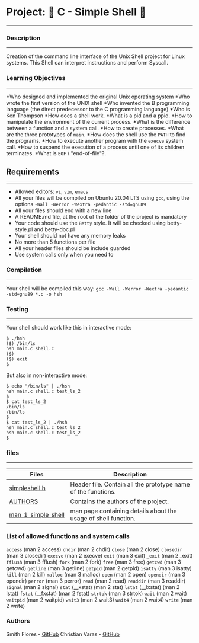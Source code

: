 # Project: :monkey: C - Simple Shell :shell:
***

### Description
***

Creation of the command line interface of the Unix Shell project for Linux systems. This Shell can interpret instructions and perform Syscall.

### Learning Objectives
***

*Who designed and implemented the original Unix operating system
*Who wrote the first version of the UNIX shell
*Who invented the B programming language (the direct predecessor to the C programming language)
*Who is Ken Thompson
*How does a shell work.
*What is a pid and a ppid.
*How to manipulate the environment of the current process.
*What is the difference between a function and a system call.
*How to create processes.
*What are the three prototypes of `main`.
*How does the shell use the `PATH` to find the programs.
*How to execute another program with the `execve` system call.
*How to suspend the execution of a process until one of its children terminates.
*What is `EOF` / "end-of-file"?.

## Requirements
***

* Allowed editors: `vi`, `vim`, `emacs`
* All your files will be compiled on Ubuntu 20.04 LTS using `gcc`, using the options `-Wall -Werror -Wextra -pedantic -std=gnu89`
* All your files should end with a new line
* A README.md file, at the root of the folder of the project is mandatory
* Your code should use the `Betty` style. It will be checked using betty-style.pl and betty-doc.pl
* Your shell should not have any memory leaks
* No more than 5 functions per file
* All your header files should be include guarded
* Use system calls only when you need to


### Compilation
***

Your shell will be compiled this way:
`gcc -Wall -Werror -Wextra -pedantic -std=gnu89 *.c -o hsh`

### Testing
***

Your shell should work like this in interactive mode:
```
$ ./hsh
($) /bin/ls
hsh main.c shell.c
($)
($) exit
$
```
But also in non-interactive mode:
```
$ echo "/bin/ls" | ./hsh
hsh main.c shell.c test_ls_2
$
$ cat test_ls_2
/bin/ls
/bin/ls
$
$ cat test_ls_2 | ./hsh
hsh main.c shell.c test_ls_2
hsh main.c shell.c test_ls_2
$
```

### files
***

| Files | Description |
| --- | --- |
| [simpleshell.h](https://github.com/CarolinaDCode/simple_shell/blob/master/simpleshell.h) | Header file. Contain all the prototype name of the functions. |
| [AUTHORS](https://github.com/CarolinaDCode/simple_shell/blob/master/AUTHORS) | Contains the authors of the project. |
| [man_1_simple_shell](https://github.com/CarolinaDCode/simple_shell/blob/master/man_1_simple_shell) | man page containing details about the usage of shell function.|

### List of allowed functions and system calls
`access` (man 2 access)
`chdir` (man 2 chdir)
`close` (man 2 close)
`closedir` (man 3 closedir)
`execve` (man 2 execve)
`exit` (man 3 exit)
`_exit` (man 2 _exit)
`fflush` (man 3 fflush)
`fork` (man 2 fork)
`free` (man 3 free)
`getcwd` (man 3 getcwd)
`getline` (man 3 getline)
`getpid` (man 2 getpid)
`isatty` (man 3 isatty)
`kill` (man 2 kill)
`malloc` (man 3 malloc)
`open` (man 2 open)
`opendir` (man 3 opendir)
`perror` (man 3 perror)
`read` (man 2 read)
`readdir` (man 3 readdir)
`signal` (man 2 signal)
`stat` (__xstat) (man 2 stat)
`lstat` (__lxstat) (man 2 lstat)
`fstat` (__fxstat) (man 2 fstat)
`strtok` (man 3 strtok)
`wait` (man 2 wait)
`waitpid` (man 2 waitpid)
`wait3` (man 2 wait3)
`wait4` (man 2 wait4)
`write` (man 2 write)

### Authors

Smith Flores - [GitHub](https://github.com/ChristianVaras)
Christian Varas - [GitHub](https://github.com/Luffy981)